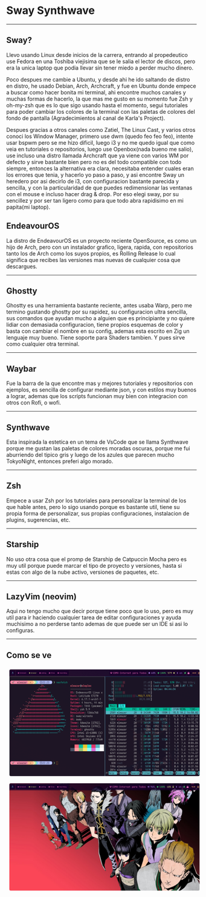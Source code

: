 # Sway Synthwave
----- 
## Sway? 

Llevo usando Linux desde inicios de la carrera, entrando al propedeutico use Fedora en una Toshiba viejisima que se le salia el lector de discos, pero era la unica laptop que podia llevar sin tener miedo a perder mucho dinero. 

Poco despues me cambie a Ubuntu, y desde ahi he ido saltando de distro en distro, he usado Debian, Arch, Archcraft, y fue en Ubuntu donde empece a buscar como hacer bonita mi terminal, ahi encontre muchos canales y muchas formas de hacerlo, la que mas me gusto en su momento fue Zsh y oh-my-zsh que es lo que sigo usando hasta el momento, segui tutoriales para poder cambiar los colores de la terminal con las paletas de colores del fondo de pantalla (Agradecimientos al canal de Karla's Project).

Despues gracias a otros canales como Zatiel, The Linux Cast, y varios otros conoci los Window Manager, primero use dwm (quedo feo feo feo), intente usar bspwm pero se me hizo dificil, luego i3 y no me quedo igual que como veia en tutoriales o repositorios, luego use Openbox(nada bueno me salio), use incluso una distro llamada Archcraft que ya viene con varios WM por defecto y sirve bastante bien pero no es del todo compatible con todo siempre, entonces la alternativa era clara, necesitaba entender cuales eran los errores que tenia, y hacerlo yo paso a paso, y asi encontre Sway un heredero por asi decirlo de i3, con configuracion bastante parecida y sencilla, y con la particularidad de que puedes redimensionar las ventanas con el mouse e incluso hacer drag & drop. Por eso elegi sway, por su sencillez y por ser tan ligero como para que todo abra rapidisimo en mi papita(mi laptop).

## EndeavourOS 

La distro de EndeavourOS es un proyecto reciente OpenSource, es como un hijo de Arch, pero con un instalador grafico, ligera, rapida, con repositorios tanto los de Arch como los suyos propios, es Rolling Release lo cual significa que recibes las versiones mas nuevas de cualquier cosa que descargues. 

---- 
## Ghostty 

Ghostty es una herramienta bastante reciente, antes usaba Warp, pero me termino gustando ghostty por su rapidez, su configuracion ultra sencilla, sus comandos que ayudan mucho a alguien que es principiante y no quiere lidiar con demasiada configuracion, tiene propios esquemas de color y basta con cambiar el nombre en su config, ademas esta escrito en Zig un lenguaje muy bueno. Tiene soporte para Shaders tambien. Y pues sirve como cualquier otra terminal. 

----

## Waybar 

Fue la barra de la que encontre mas y mejores tutoriales y repositorios con ejemplos, es sencilla de configurar mediante json, y con estilos muy buenos a lograr, ademas que los scripts funcionan muy bien con integracion con otros con Rofi, o wofi.

---- 

## Synthwave

Esta inspirada la estetica en un tema de VsCode que se llama Synthwave porque me gustan las paletas de colores moradas oscuras, porque me fui aburriendo del tipico gris y luego de los azules que parecen mucho TokyoNight, entonces preferi algo morado. 

---- 

## Zsh 

Empece a usar Zsh por los tutoriales para personalizar la terminal de los que hable antes, pero lo sigo usando porque es bastante util, tiene su propia forma de personalizar, sus propias configuraciones, instalacion de plugins, sugerencias, etc.

---- 

## Starship

No uso otra cosa que el promp de Starship de Catpuccin Mocha pero es muy util porque puede marcar el tipo de proyecto y versiones, hasta si estas con algo de la nube activo, versiones de paquetes, etc. 

----  

## LazyVim (neovim)

Aqui no tengo mucho que decir porque tiene poco que lo uso, pero es muy util para ir haciendo cualquier tarea de editar configuraciones y ayuda muchisimo a no perderse tanto ademas de que puede ser un IDE si asi lo configuras.

----  
## Como se ve 

<p>
   <img src="assets/desktop01.png" alt="image1" style="border-radius: 4px; max-width: 100%; margin: 8px;">
  <img src="assets/desktop02.png" alt="image1" style="border-radius: 4px; max-width: 100%; margin: 8px;">
</p>
